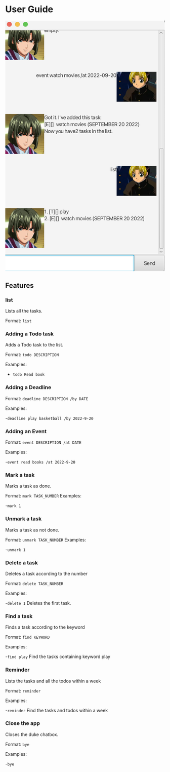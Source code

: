 # User Guide
![](Ui.png)
## Features 

### list

Lists all the tasks.

Format:  `list`

### Adding a Todo task

Adds a Todo task to the list.

Format: `todo DESCRIPTION`

Examples:

- `todo Read book`

### Adding a Deadline

Format: `deadline DESCRIPTION /by DATE`

Examples:

-`deadline play basketball /by 2022-9-20`

### Adding an Event

Format: `event DESCRIPTION /at DATE`

Examples:

-`event read books /at 2022-9-20`

### Mark a task

Marks a task as done.

Format:  `mark TASK_NUMBER`
Examples:

-`mark 1`

### Unmark a task

Marks a task as not done.

Format:  `unmark TASK_NUMBER`
Examples:

-`unmark 1`

### Delete a task

Deletes a task according to the number

Format:  `delete TASK_NUMBER`

Examples:

-`delete 1` Deletes the first task.

### Find a task

Finds a task according to the keyword

Format:  `find KEYWORD`

Examples:

-`find play` Find the tasks containing keyword play

### Reminder

Lists the tasks and all the todos within a week

Format:  `reminder`

Examples:

-`reminder` Find the tasks and todos within a week


### Close the app

Closes the duke chatbox.

Format:  `bye`

Examples:

-`bye` 



